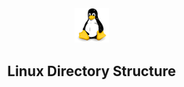 <div align="center"><img src="https://raw.githubusercontent.com/devicons/devicon/master/icons/linux/linux-original.svg" alt="linux" width="70" height="70"/></div>
<h1 align="center">Linux Directory Structure</h1>